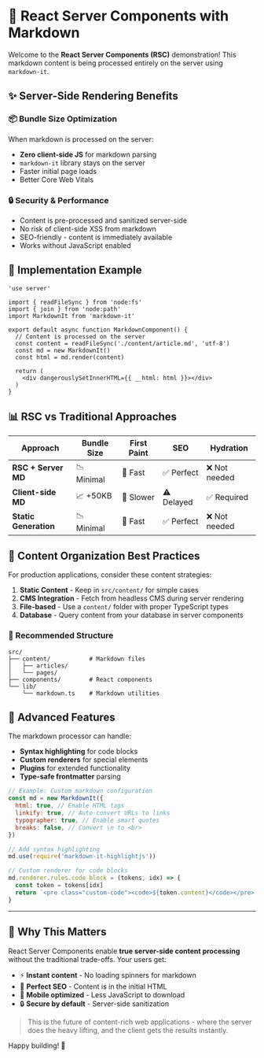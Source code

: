 # 🌟 React Server Components with Markdown

Welcome to the **React Server Components (RSC)** demonstration! This markdown content is being processed entirely on the server using `markdown-it`.

## ✨ Server-Side Rendering Benefits

### 📦 Bundle Size Optimization
When markdown is processed on the server:
- **Zero client-side JS** for markdown parsing
- `markdown-it` library stays on the server
- Faster initial page loads
- Better Core Web Vitals

### 🔒 Security & Performance
- Content is pre-processed and sanitized server-side
- No risk of client-side XSS from markdown
- SEO-friendly - content is immediately available
- Works without JavaScript enabled

## 🚀 Implementation Example

```tsx
'use server'

import { readFileSync } from 'node:fs'
import { join } from 'node:path'
import MarkdownIt from 'markdown-it'

export default async function MarkdownComponent() {
  // Content is processed on the server
  const content = readFileSync('./content/article.md', 'utf-8')
  const md = new MarkdownIt()
  const html = md.render(content)

  return (
    <div dangerouslySetInnerHTML={{ __html: html }}></div>
  )
}
```

## 📊 RSC vs Traditional Approaches

| Approach | Bundle Size | First Paint | SEO | Hydration |
|----------|-------------|-------------|-----|-----------|
| **RSC + Server MD** | 📉 Minimal | 🚀 Fast | ✅ Perfect | ❌ Not needed |
| **Client-side MD** | 📈 +50KB | 🐌 Slower | ⚠️ Delayed | ✅ Required |
| **Static Generation** | 📉 Minimal | 🚀 Fast | ✅ Perfect | ❌ Not needed |

## 🎯 Content Organization Best Practices

For production applications, consider these content strategies:

1. **Static Content** - Keep in `src/content/` for simple cases
2. **CMS Integration** - Fetch from headless CMS during server rendering
3. **File-based** - Use a `content/` folder with proper TypeScript types
4. **Database** - Query content from your database in server components

### 📁 Recommended Structure

```
src/
├── content/           # Markdown files
│   ├── articles/
│   └── pages/
├── components/        # React components
└── lib/
    └── markdown.ts    # Markdown utilities
```

## 🔧 Advanced Features

The markdown processor can handle:

- **Syntax highlighting** for code blocks
- **Custom renderers** for special elements
- **Plugins** for extended functionality
- **Type-safe frontmatter** parsing

```javascript
// Example: Custom markdown configuration
const md = new MarkdownIt({
  html: true, // Enable HTML tags
  linkify: true, // Auto-convert URLs to links
  typographer: true, // Enable smart quotes
  breaks: false, // Convert \n to <br>
})

// Add syntax highlighting
md.use(require('markdown-it-highlightjs'))

// Custom renderer for code blocks
md.renderer.rules.code_block = (tokens, idx) => {
  const token = tokens[idx]
  return `<pre class="custom-code"><code>${token.content}</code></pre>`
}
```

---

## 🌟 Why This Matters

React Server Components enable **true server-side content processing** without the traditional trade-offs. Your users get:

- ⚡ **Instant content** - No loading spinners for markdown
- 🎯 **Perfect SEO** - Content is in the initial HTML
- 📱 **Mobile optimized** - Less JavaScript to download
- 🔒 **Secure by default** - Server-side sanitization

> This is the future of content-rich web applications - where the server does the heavy lifting, and the client gets the results instantly.

Happy building! 🚀
